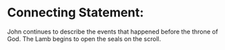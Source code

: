 # Connecting Statement:

John continues to describe the events that happened before the throne of God. The Lamb begins to open the seals on the scroll.